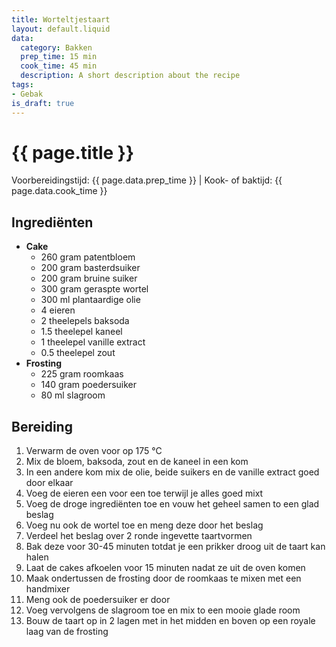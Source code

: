 ```yaml
---
title: Worteltjestaart
layout: default.liquid
data:
  category: Bakken
  prep_time: 15 min
  cook_time: 45 min
  description: A short description about the recipe
tags:
- Gebak
is_draft: true
---
```

# {{ page.title }}

Voorbereidingstijd: {{ page.data.prep_time }} | Kook- of baktijd: {{ page.data.cook_time }}

## Ingrediënten
- **Cake**
  - 260 gram patentbloem
  - 200 gram basterdsuiker
  - 200 gram bruine suiker
  - 300 gram geraspte wortel
  - 300 ml plantaardige olie
  - 4 eieren
  - 2 theelepels baksoda
  - 1.5 theelepel kaneel
  - 1 theelepel vanille extract
  - 0.5 theelepel zout
- **Frosting**
  - 225 gram roomkaas
  - 140 gram poedersuiker
  - 80 ml slagroom

## Bereiding
1. Verwarm de oven voor op 175 °C
2. Mix de bloem, baksoda, zout en de kaneel in een kom
3. In een andere kom mix de olie, beide suikers en de vanille extract goed door elkaar
4. Voeg de eieren een voor een toe terwijl je alles goed mixt
5. Voeg de droge ingrediënten toe en vouw het geheel samen to een glad beslag
6. Voeg nu ook de wortel toe en meng deze door het beslag
7. Verdeel het beslag over 2 ronde ingevette taartvormen 
8. Bak deze voor 30-45 minuten totdat je een prikker droog uit de taart kan halen
9. Laat de cakes afkoelen voor 15 minuten nadat ze uit de oven komen
10. Maak ondertussen de frosting door de roomkaas te mixen met een handmixer
11. Meng ook de poedersuiker er door
12. Voeg vervolgens de slagroom toe en mix to een mooie glade room
13. Bouw de taart op in 2 lagen met in het midden en boven op een royale laag van de frosting

